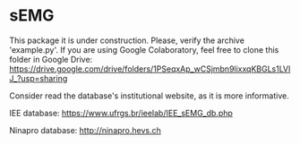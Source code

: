 # sEMG

This package it is under construction. Please, verify the archive 'example.py'.
If you are using Google Colaboratory, feel free to clone this folder in Google Drive: https://drive.google.com/drive/folders/1PSeqxAp_wCSjmbn9lixxqKBGLs1LVlJ_?usp=sharing

Consider read the database's institutional website, as it is more informative.

IEE database: https://www.ufrgs.br/ieelab/IEE_sEMG_db.php

Ninapro database: http://ninapro.hevs.ch
